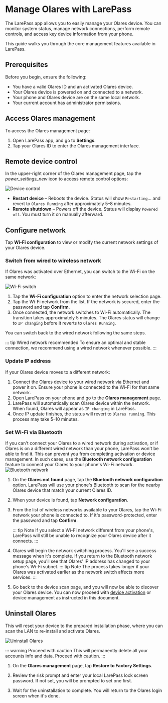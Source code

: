 # Manage Olares with LarePass

The LarePass app allows you to easily manage your Olares device. You can monitor system status, manage network connections, perform remote controls, and access key device information from your phone.

This guide walks you through the core management features available in LarePass.

## Prerequisites

Before you begin, ensure the following:

- You have a valid Olares ID and an activated Olares device.
- Your Olares device is powered on and connected to a network.
- Your phone and Olares device are on the same local network.
- Your current account has administrator permissions.

## Access Olares management

To access the Olares management page:

1. Open LarePass app, and go to **Settings**.
2. Tap your Olares ID to enter the Olares management interface.

## Remote device control

In the upper-right corner of the Olares management page, tap the <i class="material-symbols-outlined">power_settings_new</i> icon to access remote control options:

 ![Device control](/images/manual/larepass/device-control.png)

- **Restart device** – Reboots the device. Status will show `Restarting`... and revert to `Olares Running` after approximately 5–8 minutes.
- **Remote shutdown** – Powers off the device. Status will display `Powered off`. You must turn it on manually afterward.

## Configure network

Tap **Wi-Fi configuration** to view or modify the current network settings of your Olares device.

### Switch from wired to wireless network

If Olares was activated over Ethernet, you can switch to the Wi-Fi on the same network:

![Wi-Fi switch](/images/manual/larepass/switch-wifi.jpg)

1. Tap the **Wi-Fi configuration** option to enter the network selection page.
2. Tap the Wi-Fi network from the list. If the network is secured, enter the password and tap **Confirm**.
3. Once connected, the network switches to Wi-Fi automatically. The transition takes approximately 5 minutes. The Olares status will change to `IP changing` before it reverts to `Olares Running`.

You can switch back to the wired network following the same steps.

::: tip Wired network recommended
To ensure an optimal and stable connection, we recommend using a wired network whenever possible.
:::

### Update IP address

If your Olares device moves to a different network:

1. Connect the Olares device to your wired network via Ethernet and power it on. Ensure your phone is connected to the Wi-Fi for that same network.
2. Open LarePass on your phone and go to the **Olares management** page.
3. LarePass will automatically scan Olares device within the network. When found, Olares will appear as `IP changing` in LarePass.
4. Once IP update finishes, the status will revert to `Olares running`. This process may take 5–10 minutes.

### Set Wi-Fi via Bluetooth

If you can't connect your Olares to a wired network during activation, or if Olares is on a different wired network than your phone, LarePass won't be able to find it. This can prevent you from completing activation or device management. In such cases, use the **Bluetooth network configuration** feature to connect your Olares to your phone's Wi-Fi network.
 ![Bluetooth network](/images/manual/larepass/bluetooth-network.png)

1. On the **Olares not found** page, tap the **Bluetooth network configuration** option. LarePass will use your phone's Bluetooth to scan for the nearby Olares device that match your current Olares ID.
2. When your device is found, tap **Network configuration**.
3. From the list of wireless networks available to your Olares, tap the Wi-Fi network your phone is connected to. If it's password-protected, enter the password and tap **Confirm**.

    ::: tip Note
    If you select a Wi-Fi network different from your phone's, LarePass will still be unable to recognize your Olares device after it connects.
    :::

4. Olares will begin the network switching process. You'll see a success message when it's complete. If you return to the Bluetooth network setup page, you'll see that Olares' IP address has changed to your phone's Wi-Fi subnet. 
   ::: tip Note
   The process takes longer if your Olares was activated earlier as the network switch affects more services.
   :::
5. Go back to the device scan page, and you will now be able to discover your Olares device. You can now proceed with [device activation](activate-olares.md) or device management as instructed in this document.

## Uninstall Olares

This will reset your device to the prepared installation phase, where you can scan the LAN to re-install and activate Olares. 

![Uninstall Olares](/images/manual/larepass/restore-to-factory.png)

::: warning Proceed with caution
This will permanently delete all your accounts info and data. Proceed with caution.
:::

1. On the **Olares management** page, tap **Restore to Factory Settings**.

2. Review the risk prompt and enter your local LarePass lock screen password. If not set, you will be prompted to set one first.

3. Wait for the uninstallation to complete. You will return to the Olares login screen when it's done.
